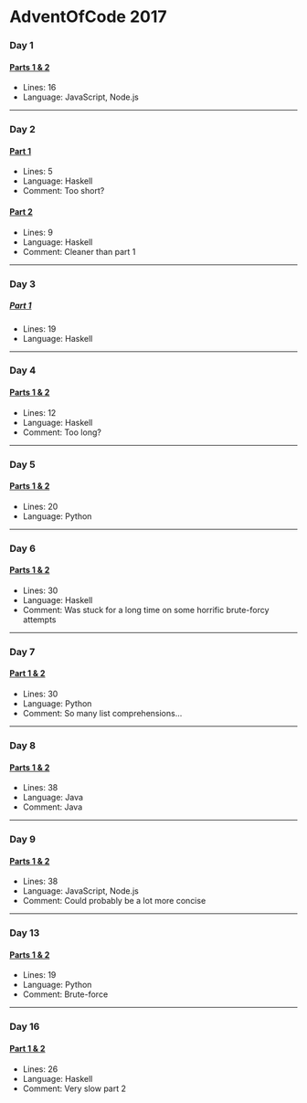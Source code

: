 # AdventOfCode 2017

### Day 1
#### [Parts 1 & 2](https://github.com/sindrekjr/AdventOfCode2017/blob/master/01/solution.js)
* Lines: 16
* Language: JavaScript, Node.js
---
### Day 2
#### [Part 1](https://github.com/sindrekjr/AdventOfCode2017/blob/master/02/1-solution.hs)
* Lines: 5
* Language: Haskell
* Comment: Too short?
#### [Part 2](https://github.com/sindrekjr/AdventOfCode2017/blob/master/02/2-solution.hs)
* Lines: 9
* Language: Haskell
* Comment: Cleaner than part 1
---
### Day 3
##### [Part 1](https://github.com/sindrekjr/AdventOfCode2017/blob/master/03/1-solution.hs)
* Lines: 19
* Language: Haskell
---
### Day 4
#### [Parts 1 & 2](https://github.com/sindrekjr/AdventOfCode2017/blob/master/04/solution.hs)
* Lines: 12
* Language: Haskell
* Comment: Too long?
---
### Day 5
#### [Parts 1 & 2](https://github.com/sindrekjr/AdventOfCode2017/blob/master/05/solution.py)
* Lines: 20
* Language: Python
---
### Day 6
#### [Parts 1 & 2](https://github.com/sindrekjr/AdventOfCode2017/blob/master/06/solution.hs)
* Lines: 30
* Language: Haskell
* Comment: Was stuck for a long time on some horrific brute-forcy attempts
---
### Day 7
#### [Part 1 & 2](https://github.com/sindrekjr/AdventOfCode2017/blob/master/07/solution.py)
* Lines: 30
* Language: Python
* Comment: So many list comprehensions...
---
### Day 8
#### [Parts 1 & 2](https://github.com/sindrekjr/AdventOfCode2017/blob/master/08/solution.java)
* Lines: 38
* Language: Java
* Comment: Java
---
### Day 9
#### [Parts 1 & 2](https://github.com/sindrekjr/AdventOfCode2017/blob/master/09/solution.js)
* Lines: 38
* Language: JavaScript, Node.js
* Comment: Could probably be a lot more concise
---
### Day 13
#### [Parts 1 & 2](https://github.com/sindrekjr/AdventOfCode2017/blob/master/13/solution.py)
* Lines: 19
* Language: Python
* Comment: Brute-force
---
### Day 16
#### [Part 1 & 2](https://github.com/sindrekjr/AdventOfCode2017/blob/master/16/solution.hs)
* Lines: 26
* Language: Haskell
* Comment: Very slow part 2
